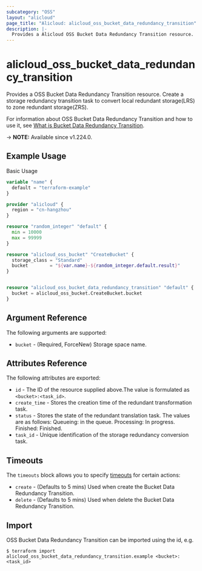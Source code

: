 ```yaml
---
subcategory: "OSS"
layout: "alicloud"
page_title: "Alicloud: alicloud_oss_bucket_data_redundancy_transition"
description: |-
  Provides a Alicloud OSS Bucket Data Redundancy Transition resource.
---
```


# alicloud_oss_bucket_data_redundancy_transition

Provides a OSS Bucket Data Redundancy Transition resource. Create a storage redundancy transition task to convert local redundant storage(LRS) to zone redundant storage(ZRS).

For information about OSS Bucket Data Redundancy Transition and how to use it, see [What is Bucket Data Redundancy Transition](https://www.alibabacloud.com/help/en/oss/developer-reference/createbucketdataredundancytransition).

-> **NOTE:** Available since v1.224.0.

## Example Usage

Basic Usage

```terraform
variable "name" {
  default = "terraform-example"
}

provider "alicloud" {
  region = "cn-hangzhou"
}

resource "random_integer" "default" {
  min = 10000
  max = 99999
}

resource "alicloud_oss_bucket" "CreateBucket" {
  storage_class = "Standard"
  bucket        = "${var.name}-${random_integer.default.result}"
}


resource "alicloud_oss_bucket_data_redundancy_transition" "default" {
  bucket = alicloud_oss_bucket.CreateBucket.bucket
}
```

## Argument Reference

The following arguments are supported:
* `bucket` - (Required, ForceNew) Storage space name.

## Attributes Reference

The following attributes are exported:
* `id` - The ID of the resource supplied above.The value is formulated as `<bucket>:<task_id>`.
* `create_time` - Stores the creation time of the redundant transformation task.
* `status` - Stores the state of the redundant translation task. The values are as follows:  Queueing: in the queue.  Processing: In progress.  Finished: Finished.
* `task_id` - Unique identification of the storage redundancy conversion task.

## Timeouts

The `timeouts` block allows you to specify [timeouts](https://www.terraform.io/docs/configuration-0-11/resources.html#timeouts) for certain actions:
* `create` - (Defaults to 5 mins) Used when create the Bucket Data Redundancy Transition.
* `delete` - (Defaults to 5 mins) Used when delete the Bucket Data Redundancy Transition.

## Import

OSS Bucket Data Redundancy Transition can be imported using the id, e.g.

```shell
$ terraform import alicloud_oss_bucket_data_redundancy_transition.example <bucket>:<task_id>
```